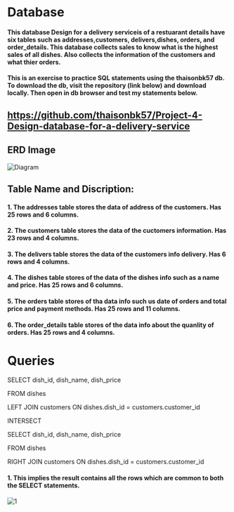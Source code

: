 # Database
#### This database Design for a delivery serviceis of a restuarant details have six tables such as addresses,customers, delivers,dishes, orders, and order_details. This database collects sales to know what is the highest sales of all dishes. Also collects the information of the customers and what thier orders.
#### This is an exercise to practice SQL statements using the thaisonbk57 db. To download the db, visit the repository (link below) and download locally. Then open in db browser and test my statements below.

## https://github.com/thaisonbk57/Project-4-Design-database-for-a-delivery-service
## ERD Image
![Diagram](https://user-images.githubusercontent.com/72851503/102731216-39346580-4372-11eb-9c51-bfe759d083d4.png)



## Table Name and Discription:
#### 1.	The addresses table stores the data of address of the customers. Has 25 rows and 6 columns.
#### 2.	The customers table stores the data of the cuctomers information. Has 23 rows and 4 columns.
#### 3.	The delivers table stores the data of the customers info delivery.  Has 6 rows and 4 columns.
#### 4. The dishes table stores of the data of the dishes info such as a name and price. Has 25 rows and 6 columns.
#### 5. The orders table stores of tha data info such us date of orders and total price and payment methods. Has 25 rows and 11 columns.
#### 6. The order_details table stores of the data info about the quanlity of orders. Has 25 rows and 4 columns.

# Queries
SELECT dish_id, dish_name, dish_price 

 FROM dishes
 
 LEFT JOIN customers ON dishes.dish_id = customers.customer_id 
 
INTERSECT 

SELECT dish_id, dish_name, dish_price 

FROM dishes

 RIGHT JOIN customers ON dishes.dish_id = customers.customer_id
 #### 1. This implies the result contains all the rows which are common to both the SELECT statements.
![1](https://user-images.githubusercontent.com/72851503/102737394-422d3300-4382-11eb-9e39-f12e046b2aa8.jpg)


